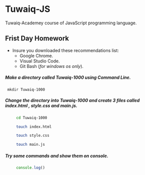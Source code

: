 # Tuwaiq-JS
Tuwaiq-Academey course of JavaScript programming language.

## Frist Day Homework

- Insure you downloaded these recommendations list:
    - Google Chrome.
    - Visual Studio Code.
    - Git Bash (*for windows os only*).

##### Make a directory called Tuwaiq-1000 using Command Line.
    
     mkdir Tuwaiq-1000

##### Change the directory into  *Tuwaiq-1000* and create 3 files called *index.html* , *style.css* and *main.js*.
```bash
     cd Tuwaiq-1000

     touch index.html

     touch style.css

     touch main.js
```
##### Try some commands and show them on console.
```javascript
     console.log()
```